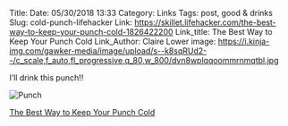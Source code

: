 Title:
Date: 05/30/2018 13:33
Category: Links
Tags: post, good & drinks
Slug: cold-punch-lifehacker
Link: https://skillet.lifehacker.com/the-best-way-to-keep-your-punch-cold-1826422200
Link_title: The Best Way to Keep Your Punch Cold
Link_Author: Claire Lower
image: https://i.kinja-img.com/gawker-media/image/upload/s--k8sqRUd2--/c_scale,f_auto,fl_progressive,q_80,w_800/dvn8wplqqoommrnmqtbl.jpg

I’ll drink this punch!! 

![Punch](https://i.kinja-img.com/gawker-media/image/upload/s--k8sqRUd2--/c_scale,f_auto,fl_progressive,q_80,w_800/dvn8wplqqoommrnmqtbl.jpg)

[The Best Way to Keep Your Punch Cold](https://skillet.lifehacker.com/the-best-way-to-keep-your-punch-cold-1826422200)
